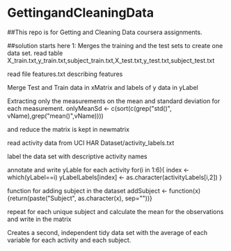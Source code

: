 GettingandCleaningData
======================


##This repo is for Getting and Cleaning Data coursera assignments.



##solution starts here
1: Merges the training and the test sets to create one data set.
read table X_train.txt,y_train.txt,subject_train.txt,X_test.txt,y_test.txt,subject_test.txt

read file features.txt describing features

Merge Test and Train data in xMatrix and labels of y data in yLabel


Extracting only the measurements on the mean and standard deviation for each measurement. 
onlyMeanSd <- c(sort(c(grep("std()", vName),grep("mean()",vName))))

and reduce the matrix is kept in newmatrix

read activity data from UCI HAR Dataset/activity_labels.txt

label the data set with descriptive activity names

annotate and write yLable for each activity
for(i in 1:6){
  index <- which(yLabel==i)
  yLabelLabels[index] <- as.character(activityLabels[i,2])
}

function for adding subject in the dataset
addSubject <- function(x){return(paste("Subject", as.character(x), sep=""))}


repeat for each unique subject and calculate the mean for the observations and write in the matrix

Creates a second, independent tidy data set with the average of each variable for each activity and each subject. 



